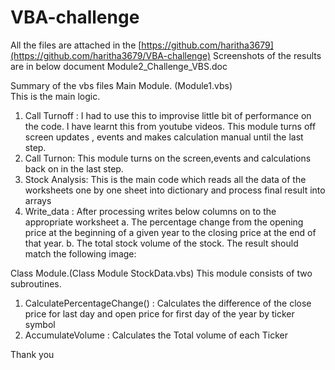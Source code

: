 # VBA-challenge
All the files are attached in the 
[https://github.com/haritha3679](https://github.com/haritha3679/VBA-challenge)
Screenshots of the results are in below document
Module2_Challenge_VBS.doc 

Summary of the vbs files
Main Module. (Module1.vbs)  
  This is the main logic.  
1.	Call Turnoff : I had to use this to improvise little bit of performance on the code.  I have learnt this from youtube videos.  This module turns off screen updates , events and makes calculation manual until the last step.
2.	Call Turnon:  This module turns on the screen,events and calculations back on in the last step.
3.	Stock Analysis:  This is the main code which reads all the data of the worksheets one by one sheet into dictionary and process final result into  arrays 
4.	Write_data : After processing writes below columns on to the appropriate worksheet
a.	The percentage change from the opening price at the beginning of a given year to the closing price at the end of that year.
b.	The total stock volume of the stock. The result should match the following image:

Class Module.(Class Module StockData.vbs)
   This module consists of two subroutines.
1.	CalculatePercentageChange() :  Calculates the difference of the close price for last day and open price for first day of the year by ticker symbol 
2.	AccumulateVolume : Calculates the Total volume of each Ticker  

Thank you
